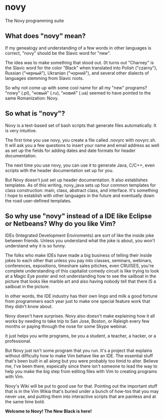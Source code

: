 novy
====

The Novy programming suite


What does "novy" mean?
----

If my genealogy and understanding of a few words in other languages is correct, "novy" should be the Slavic word for "new".

The idea was to make something that stood out. (It turns out "Charney" is the Slavic word for the color "Black" when translated into Polish ("czarny"), Russian ("черный"), Ukranian ("чорний"), and several other dialects of languages stemming from Slavic roots.

So why not come up with some cool name for all my "new" programs? "nowy" (.pl), "новый" (.ru), "новий" (.ua) seemed to have pointed to the same Romanization: Novy.


So what is "novy"?
----
Novy is a text-based set of bash scripts that generate files automatically.  It is very intuitive.

The first time you use novy, you create a file called .novyrc with novyrc.sh. It will ask you a few questions to insert your name and email address as well as set up the fields for adding dates and date formats for header documentation.

The next time you use novy, you can use it to generate Java, C/C++, even scripts with the header documentation set up for you.

But Novy doesn't just set up header documentation.  It also establishes templates.  As of this writing, novy_java sets up four common templates for class construction: main, class, abstract class, and interface.  It's something I hope to establish with other languages in the future and eventually down the road user-defined templates.


So why use "novy" instead of a IDE like Eclipse or Netbeans?  Why do you like Vim?
----
IDEs (Integrated Development Enviroments) are sort of like the inside joke between friends.  Unless you understand what the joke is about, you won't understand why it is so funny.

The folks who make IDEs have made a big business of telling their inside jokes to each other that unless you pay into classes, seminars, webinars, conferences, expositions, timeshare sales pitiches, even CRUISES, you're complete understanding of this capitalist comedy circuit is like trying to look at a Magic Eye poster and not understanding how to see the sailboat in the picture that looks like marble art and also having nobody tell that there IS a sailboat in the picture.

In other words, the IDE industry has their own lingo and milk a good fortune from programmers each year just to make one special feature work that they didn't know about.

Novy doesn't have surprises.  Novy also doesn't make explaining how it all works by needing to take trip to San Jose, Boston, or Raleigh every few months or paying through the nose for some Skype webinar.

It just helps you write programs, be you a student, a teacher, a hacker, or a professional.

But Novy just isn't some program that you run.  It's a project that explains without difficulty how to make Vim behave like an IDE.  The essential stuff that's been built in all along but you were probably too timid to alter.  Believe me, I've been there, espeically since there isn't someone to lead the way to help you make the big step from editing files with Vim to creating programs with Vim.

Novy's Wiki will be put to good use for that.  Pointing out the important stuff that is in the Vim Wikia that's buried under a bunch of how-tos that you may never use, and putting them into interactive scripts that are painless and at the same time bold.

**Welcome to Novy!  The New Black is here!**
